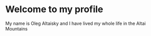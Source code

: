 # Welcome to my profile
My name is Oleg Altaisky and I have lived my whole life in the Altai Mountains

<!---
OlegAltaisky/OlegAltaisky is a ✨ special ✨ repository because its `README.md` (this file) appears on your GitHub profile.
You can click the Preview link to take a look at your changes.
--->
